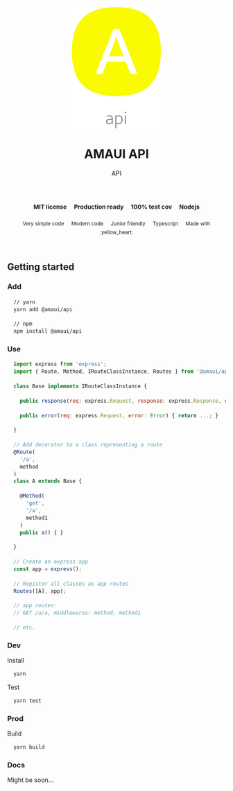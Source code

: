 
</br >
</br >

<p align='center'>
  <a target='_blank' rel='noopener noreferrer' href='#'>
    <img src='utils/images/logo.svg' alt='AMAUI logo' />
  </a>
</p>

<h1 align='center'>AMAUI API</h1>

<p align='center'>
  API
</p>

<br />

<h3 align='center'>
  <sub>MIT license&nbsp;&nbsp;&nbsp;&nbsp;</sub>
  <sub>Production ready&nbsp;&nbsp;&nbsp;&nbsp;</sub>
  <sub>100% test cov&nbsp;&nbsp;&nbsp;&nbsp;</sub>
  <sub>Nodejs</sub>
</h3>

<p align='center'>
    <sub>Very simple code&nbsp;&nbsp;&nbsp;&nbsp;</sub>
    <sub>Modern code&nbsp;&nbsp;&nbsp;&nbsp;</sub>
    <sub>Junior friendly&nbsp;&nbsp;&nbsp;&nbsp;</sub>
    <sub>Typescript&nbsp;&nbsp;&nbsp;&nbsp;</sub>
    <sub>Made with :yellow_heart:</sub>
</p>

<br />

## Getting started

### Add

```sh
  // yarn
  yarn add @amaui/api

  // npm
  npm install @amaui/api
```

### Use

```javascript
  import express from 'express';
  import { Route, Method, IRouteClassInstance, Routes } from '@amaui/api';

  class Base implements IRouteClassInstance {

    public response(req: express.Request, response: express.Response, options: { method: 'json' | 'send', type: 'application/json', }) { return ...; }

    public error(req: express.Request, error: Error) { return ...; }

  }

  // Add decorator to a class representing a route
  @Route(
    '/a',
    method
  )
  class A extends Base {

    @Method(
      'get',
      '/a',
      method1
    )
    public a() { }

  }

  // Create an express app
  const app = express();

  // Register all classes as app routes
  Routes([A], app);

  // app routes:
  // GET /a/a, middlewares: method, method1

  // etc.
```

### Dev

Install

```sh
  yarn
```

Test

```sh
  yarn test
```

### Prod

Build

```sh
  yarn build
```

### Docs

Might be soon...
